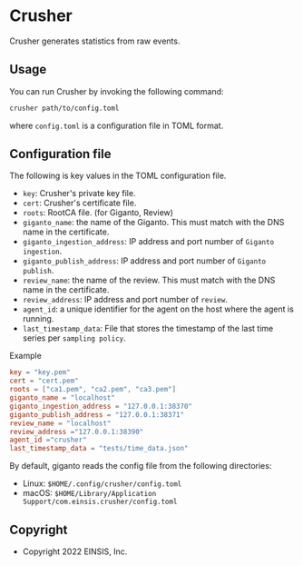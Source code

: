 # Crusher

Crusher generates statistics from raw events.

## Usage

You can run Crusher by invoking the following command:

```sh
crusher path/to/config.toml
```

where `config.toml` is a configuration file in TOML format.

## Configuration file

The following is key values in the TOML configuration file.

* `key`: Crusher's private key file.
* `cert`: Crusher's certificate file.
* `roots`: RootCA file. (for Giganto, Review)
* `giganto_name`: the name of the Giganto. This must match with the DNS name in
  the certificate.
* `giganto_ingestion_address`: IP address and port number of `Giganto ingestion`.
* `giganto_publish_address`: IP address and port number of `Giganto publish`.
* `review_name`: the name of the review. This must match with the DNS name in
  the certificate.
* `review_address`: IP address and port number of `review`.
* `agent_id`: a unique identifier for the agent on the host where the agent is
  running.
* `last_timestamp_data`: File that stores the timestamp of the last time series
  per `sampling policy`.

Example

```toml
key = "key.pem"
cert = "cert.pem"
roots = ["ca1.pem", "ca2.pem", "ca3.pem"]
giganto_name = "localhost"
giganto_ingestion_address = "127.0.0.1:38370"
giganto_publish_address = "127.0.0.1:38371"
review_name = "localhost"
review_address ="127.0.0.1:38390"
agent_id ="crusher"
last_timestamp_data = "tests/time_data.json"
```

By default, giganto reads the config file from the following directories:

* Linux: `$HOME/.config/crusher/config.toml`
* macOS: `$HOME/Library/Application Support/com.einsis.crusher/config.toml`

## Copyright

* Copyright 2022 EINSIS, Inc.
